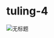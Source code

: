 # tuling-4
![无标题](https://user-images.githubusercontent.com/55968645/162114036-2fc393cf-32ea-4176-a1a5-5f76310ee3a1.png)
